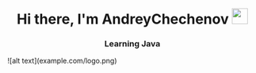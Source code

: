 <h1 align="center">Hi there, I'm AndreyChechenov </a> 
<img src="https://github.com/blackcater/blackcater/raw/main/images/Hi.gif" height="32"/></h1>
<h3 align="center">Learning Java</h3>
![alt text](example.com/logo.png)
